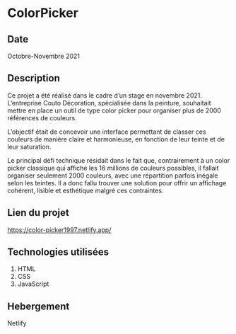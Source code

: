 # ColorPicker

## Date

Octobre-Novembre 2021

## Description

Ce projet a été réalisé dans le cadre d’un stage en novembre 2021. L’entreprise Couto Décoration, spécialisée dans la peinture, souhaitait mettre en place un outil de type color picker pour organiser plus de 2000 références de couleurs.

L’objectif était de concevoir une interface permettant de classer ces couleurs de manière claire et harmonieuse, en fonction de leur teinte et de leur saturation.

Le principal défi technique résidait dans le fait que, contrairement à un color picker classique qui affiche les 16 millions de couleurs possibles, il fallait organiser seulement 2000 couleurs, avec une répartition parfois inégale selon les teintes. Il a donc fallu trouver une solution pour offrir un affichage cohérent, lisible et esthétique malgré ces contraintes.

## Lien du projet
https://color-picker1997.netlify.app/

## Technologies utilisées

1. HTML  
2. CSS  
3. JavaScript

## Hebergement

Netlify
